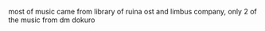 most of music came from library of ruina ost and limbus company, only 2 of the music from dm dokuro
